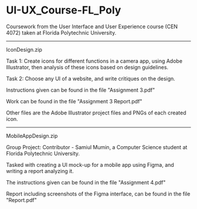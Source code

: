 # UI-UX_Course-FL_Poly
Coursework from the User Interface and User Experience course (CEN 4072) taken at Florida Polytechnic University.

________________________________________________________________________________________________________________________________________________

IconDesign.zip

Task 1: Create icons for different functions in a camera app, using Adobe Illustrator, then analysis of these icons based on design guidelines. 

Task 2: Choose any UI of a website, and write critiques on the design. 

Instructions given can be found in the file "Assignment 3.pdf"

Work can be found in the file "Assignment 3 Report.pdf"

Other files are the Adobe Illustrator project files and PNGs of each created icon.


________________________________________________________________________________________________________________________________________________

MobileAppDesign.zip

Group Project: Contributor - Samiul Mumin, a Computer Science student at Florida Polytechnic University.

Tasked with creating a UI mock-up for a mobile app using Figma, and writing a report analyzing it.

The instructions given can be found in the file "Assignment 4.pdf"

Report including screenshots of the Figma interface, can be found in the file "Report.pdf"
